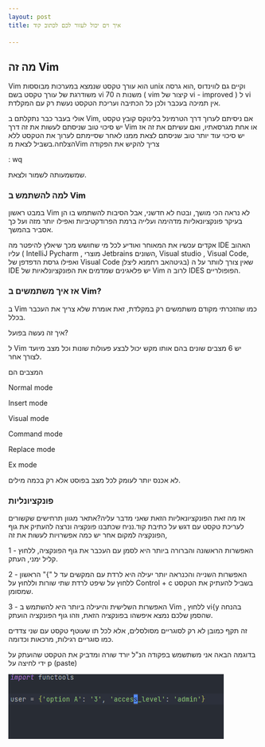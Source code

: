 ```yaml
---
layout: post
title: איך וים יכול לעזור לכם לכתוב קוד

---
```

## מה זה Vim

Vim הוא עורך טקסט שנמצא במערכות מבוססות unix וקיים גם לווינדוס ,הוא גרסה משודרגת של עורך טקסט בשם vi משנות ה 70 ( vim קיצור של vi - improved ) ל vi אין תמיכה בעכבר ולכן כל הכתיבה ועריכת הטקסט נעשת רק עם המקלדת.

אולי בעבר כבר נתקלתם ב Vim, אם ניסיתם לערוך דרך הטרמינל בלינוקס קובץ טקסט יש סיכוי טוב שניסתם לעשות את זה דרך Vim או אחת מגרסאתיו, ואם עשיתם את זה אז יש סיכוי עוד יותר טוב שניסתם לצאת ממנו לאחר שסיימתם לערוך את הטקסט ללא הצלחה.בשביל לצאת מVim צריך להקיש את הפקודה

<p dir="ltr" lang="en">

: wq

</p>

שמשמעותה לשמור ולצאת.

### למה להשתמש ב Vim

במבט ראשון Vim לא נראה הכי מושך, ובטח לא חדשני, אבל הסיבות להשתמש בו הן בעיקר פונקציונאליות מדהימה ועלייה ברמת הפרודקטיביות ואפילו יותר מזה ועל כך אסביר בהמשך.

אקדים עכשיו את המאוחר ואודיע לכל מי שחושש מכך שיאלץ להיפטר מה IDE האהוב עליו ( IntelliJ Pycharm , מוצרי Jetbrains השונים, Visual studio , Visual Code, ואפילו גרסת הדפדפן של Visual Code בגיטהאב רחמנא ליצלן) שאין צורך לוותר על ה IDE יש פלאגינים שמדמים את הפונקציונלאיות של Vim לרוב ה IDES הפופולריים.

### אז איך משתמשים ב Vim?

ב Vim כמו שהזכרתי מקודם משתמשים רק במקלדת, זאת אומרת שלא צריך את העכבר בכלל.

איך זה נעשה בפועל?

ל Vim יש 6 מצבים שונים בהם אותו מקש יכול לבצע פעולות שונות וכל מצב מיועד לצורך אחר.

המצבים הם

<p dir="ltr" lang="en">

Normal mode

</p>

<p dir="ltr" lang="en">

Insert mode

</p>

<p dir="ltr" lang="en">

Visual mode

</p>

<p dir="ltr" lang="en">

Command mode

</p>

<p dir="ltr" lang="en">

Replace mode

</p>

<p dir="ltr" lang="en">

Ex mode

</p>

לא אכנס יותר לעומק לכל מצב בפוסט אלא רק בכמה מילים.

### פונקציונליות

אז מה זאת הפונקציונאליות הזאת שאני מדבר עליה?אתאר מגוון תרחישים שקשורים לעריכת טקסט עם דגש על כתיבת קוד.נניח שכתבנו פונקציה ונרצה להעתיק את גוף הפונקציה למקום אחר יש כמה אפשרויות לעשות את זה,

1 - האפשרות הראשונה והברורה ביותר היא לסמן עם העכבר את גוף הפונקציה, ללחוץ קליל ימני, העתק.

2 - האפשרות השנייה והכנראה יותר יעילה היא לרדת עם המקשים עד ל "}" הראשון ללחוץ על שיפט לרדת שתי שורות וללחוץ על Control + c בשביל להעתיק את הטקסט שמסומן.

3 - האפשרות השלישית והיעילה ביותר היא להשתמש ב Vim , ללחוץ vi{y בהנחה שהסמן שלכם נמצא איפשהו בפונקציה הזאת, וזהו גוף הפונקציה הועתק.

זה תקף כמובן לא רק לסוגריים מסולסלים, אלא לכל תו שעוטף טקסט עם שני צדדים כמו סוגריים רגילות, מרכאות וכדומה.

בדוגמה הבאה אני משתשמש בפקודה הנ"ל יורד שורה ומדביק את הטקסט שהועתק על ידי לחיצה על p (paste)

<img src="/uploads/vimshowcase1.gif" dir="ltr">